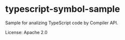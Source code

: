 # typescript-symbol-sample

Sample for analizing TypeScript code by Compiler API.

License: Apache 2.0
